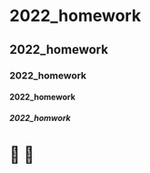 # 2022_homework
## 2022_homework
### 2022_homework
#### 2022_homework
##### 2022_homwork


# :poop: :dog:

